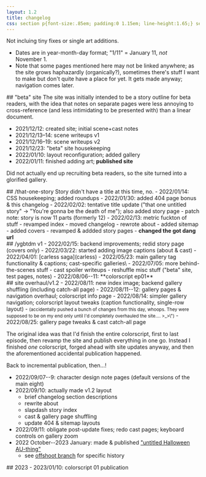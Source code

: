 ```yaml
---
layout: 1.2
title: changelog
css: section p{font-size:.85em; padding:0 1.15em; line-height:1.65;} section h2+p{margin-top:.05em;}
---
```

Not incluing tiny fixes or single art additions.

- Dates are in year-month-day format; "1/11"&nbsp;= January&nbsp;11, *not* November&nbsp;1.  
- Note that some pages mentioned here may not be linked anywhere; as the site grows haphazardly (organically?), sometimes there's stuff I want to make but don't quite have a place for yet. It gets made anyway; navigation comes later.<!--consider linking the sitemap here, and/or in the footer... after Actually figuring out the nav-->

<section markdown="1">
## "beta" site
The site was initially intended to be a story outline for beta readers, with the idea that notes on separate pages were less annoying to cross-reference (and less intimidating to be presented with) than a linear document.

- 2021/12/12: created site; initial scene+cast notes
- 2021/12/13–14: scene writeups v1
- 2021/12/16–19: scene writeups v2
- 2021/12/23: "beta" site housekeeping
- 2022/01/10: layout reconfiguration; added gallery
- 2022/01/11: finished adding art; <b>published site</b>

Did not actually end up recruiting beta readers, so the site turned into a glorified gallery.
</section>

<section markdown="1">
## /that-one-story
Story didn't have a title at this time, no.
- 2022/01/14: CSS housekeeping; added roundups
- 2022/01/30: added 404 page bonus & this changelog
- 2022/02/02: tentative title update ("that one untitled story" → "You're gonna be the death of me"); also added story page
	- patch note: story is now 11 parts (formerly 12)
- 2022/02/13: metric fuckton of stuff
	- revamped index
	- moved changelog
	- rewrote about
	- added sitemap
	- added covers
	- revamped & addded story pages
	- <b>changed the got dang url</b>
</section>

<section markdown="1">
## /ygbtdm v1
- 2022/02/15: backend improvements; redid story page (covers only)
- 2022/03/22: started adding image captions (about & cast)
- 2022/04/01: [carless saga](carless)
- 2022/05/23: main gallery tag functionality & captions; cast-specific galleries\
- 2022/07/05: more behind-the-scenes stuff
	- cast spoiler writeups
	- reshuffle misc stuff ("beta" site, test pages, notes)
- 2022/08/06--11: **colorscript ep01**
</section>

<section markdown="1">
## site overhaul/v1.2
- 2022/08/11: new index image; backend gallery shuffling (including catch-all page)
- 2022/08/11--12: gallery pages & navigation overhaul; colorscript info page
- 2022/08/14: simpler gallery navigation; colorscript layout tweaks (caption functionality, single-row layout)
	- <small>(accidentally pushed a bunch of changes from this day, whoops. They were supposed to be on my end only until I'd completely overhauled the site.... >_>\")</small>
- 2022/08/25: gallery page tweaks & cast catch-all page

The original idea was that I'd finish the entire colorscript, first to last episode, then revamp the site and publish everything in one go. Instead I finished *one* colorscript, forged ahead with site updates anyway, and then the aforementioned accidental publication happened.

Back to incremental publication, then...!

- 2022/09/07--9: character design note pages (default versions of the main eight)
- 2022/09/10: actually made v1.2 layout
	- brief changelog section descriptions
	- rewrite about
	- slapdash story index
	- cast & gallery page shuffling
	- update 404 & sitemap layouts
- 2022/09/11: obligate post-update fixes; redo cast pages; keyboard controls on gallery zoom
- 2022 October--2023 January: made & published ["untitled Halloween AU-thing"](au)
	- see [offshoot branch](https://github.com/a-flyleaf/ygbtdm/commits/aeiou?since=2022-10-09&until=2023-01-11) for specific history
</section>

<section markdown="1">
## 2023<!--aka Actually Tell The Damn Story but don't wanna jump the gun here-->
- 2023/01/10: colorscript 01 publication
</section>